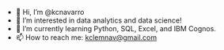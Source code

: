 - 👋 Hi, I’m @kcnavarro
- 👀 I’m interested in data analytics and data science!
- 🌱 I’m currently learning Python, SQL, Excel, and IBM Cognos.
- 📫 How to reach me: kclemnav@gmail.com

<!---
kcnavarro/kcnavarro is a ✨ special ✨ repository because its `README.md` (this file) appears on your GitHub profile.
You can click the Preview link to take a look at your changes.
--->
